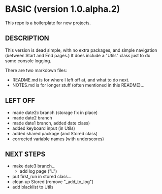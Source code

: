# BASIC (version 1.0.alpha.2)
This repo is a boilerplate for new projects.

## DESCRIPTION
This version is dead simple, with no extra packages, and simple navigation (between Start and End pages.)  It does include a "Utils" class just to do some console logging.

There are two markdown files:  
* README.md is for where I left off at, and what to do next.
* NOTES.md is for longer stuff (often mentioned in this README)...

## LEFT OFF
* made date2c branch (storage fix in place)
* made date2 branch
* made date1 branch, added date class)
* added keyboard input (in Utils)
* added shared package (and Stored class)
* corrected variable names (with underscores)

## NEXT STEPS
* make date3 branch...
    + add log page ("L")
* put first_run in stored class...
* clean up Stored (remove "_add_to_log")
* add blacklist to Utils